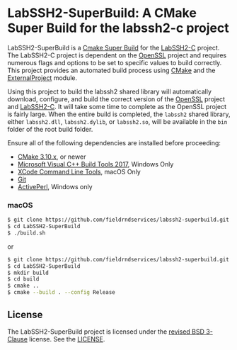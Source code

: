 # LabSSH2-SuperBuild: A CMake Super Build for the labssh2-c project

LabSSH2-SuperBuild is a [Cmake Super Build](https://blog.kitware.com/cmake-superbuilds-git-submodules/) for the [LabSSH2-C](https://github.com/fieldrndservices/labssh2-c) project. The LabSSH2-C project is dependent on the [OpenSSL](https://www.openssl.org/) project and requires numerous flags and options to be set to specific values to build correctly. This project provides an automated build process using [CMake](https://cmake.org) and the [ExternalProject](https://cmake.org/cmake/help/v3.10/module/ExternalProject.html) module.

Using this project to build the labssh2 shared library will automatically download, configure, and build the correct version of the [OpenSSL](https://www.openssl.org/) project and [LabSSH2-C](https://github.com/fieldrndservices/labssh2-c). It will take some time to complete as the OpenSSL project is fairly large. When the entire build is completed, the `labssh2` shared library, either `labssh2.dll`, `labssh2.dylib`, or `labssh2.so`, will be available in the `bin` folder of the root build folder.

Ensure all of the following dependencies are installed before proceeding:

- [CMake 3.10.x](https://cmake.org/), or newer
- [Microsoft Visual C++ Build Tools 2017](https://www.visualstudio.com/downloads/#build-tools-for-visual-studio-2017), Windows Only
- [XCode Command Line Tools](https://developer.apple.com/xcode/features/), macOS Only
- [Git](https://git-scm.com/)
- [ActivePerl](https://www.activestate.com/activeperl), Windows only

### macOS

```bash
$ git clone https://github.com/fieldrndservices/labssh2-superbuild.git LabSSH2-SuperBuild
$ cd LabSSH2-SuperBuild
$ ./build.sh
```

or

```bash
$ git clone https://github.com/fieldrndservices/labssh2-superbuild.git LabSSH2-SuperBuild
$ cd LabSSH2-SuperBuild
$ mkdir build
$ cd build
$ cmake ..
$ cmake --build . --config Release
```

## License

The LabSSH2-SuperBuild project is licensed under the [revised BSD 3-Clause](https://opensource.org/licenses/BSD-3-Clause) license. See the [LICENSE](https://github.com/fieldrndservices/labssh2-superbuild/blob/master/LICENSE).

